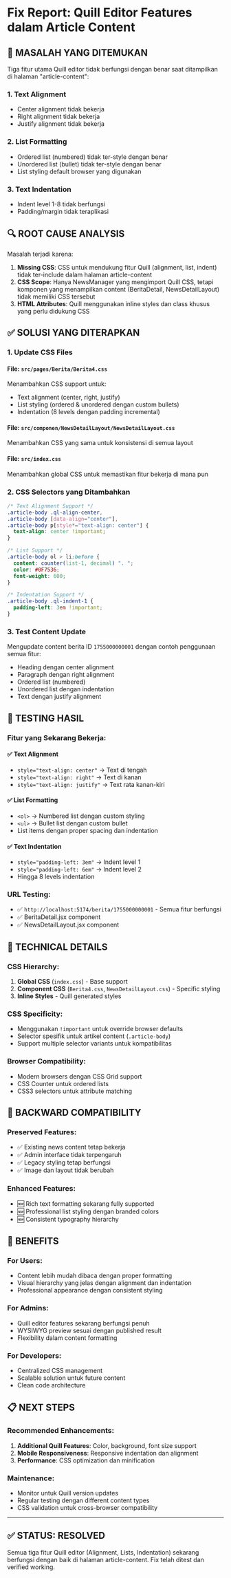 # Fix Report: Quill Editor Features dalam Article Content

## 🐛 **MASALAH YANG DITEMUKAN**

Tiga fitur utama Quill editor tidak berfungsi dengan benar saat ditampilkan di halaman "article-content":

### 1. **Text Alignment** 
- Center alignment tidak bekerja
- Right alignment tidak bekerja  
- Justify alignment tidak bekerja

### 2. **List Formatting**
- Ordered list (numbered) tidak ter-style dengan benar
- Unordered list (bullet) tidak ter-style dengan benar
- List styling default browser yang digunakan

### 3. **Text Indentation**
- Indent level 1-8 tidak berfungsi
- Padding/margin tidak teraplikasi

## 🔍 **ROOT CAUSE ANALYSIS**

Masalah terjadi karena:

1. **Missing CSS**: CSS untuk mendukung fitur Quill (alignment, list, indent) tidak ter-include dalam halaman article-content
2. **CSS Scope**: Hanya NewsManager yang mengimport Quill CSS, tetapi komponen yang menampilkan content (BeritaDetail, NewsDetailLayout) tidak memiliki CSS tersebut
3. **HTML Attributes**: Quill menggunakan inline styles dan class khusus yang perlu didukung CSS

## ✅ **SOLUSI YANG DITERAPKAN**

### 1. **Update CSS Files**

#### **File: `src/pages/Berita/Berita4.css`**
Menambahkan CSS support untuk:
- Text alignment (center, right, justify)
- List styling (ordered & unordered dengan custom bullets)
- Indentation (8 levels dengan padding incremental)

#### **File: `src/componen/NewsDetailLayout/NewsDetailLayout.css`**
Menambahkan CSS yang sama untuk konsistensi di semua layout

#### **File: `src/index.css`**
Menambahkan global CSS untuk memastikan fitur bekerja di mana pun

### 2. **CSS Selectors yang Ditambahkan**

```css
/* Text Alignment Support */
.article-body .ql-align-center,
.article-body [data-align="center"],
.article-body p[style*="text-align: center"] {
  text-align: center !important;
}

/* List Support */
.article-body ol > li:before {
  content: counter(list-1, decimal) ". ";
  color: #0F7536;
  font-weight: 600;
}

/* Indentation Support */
.article-body .ql-indent-1 {
  padding-left: 3em !important;
}
```

### 3. **Test Content Update**
Mengupdate content berita ID `1755000000001` dengan contoh penggunaan semua fitur:
- Heading dengan center alignment
- Paragraph dengan right alignment  
- Ordered list (numbered)
- Unordered list dengan indentation
- Text dengan justify alignment

## 🧪 **TESTING HASIL**

### **Fitur yang Sekarang Bekerja:**

#### ✅ **Text Alignment**
- `style="text-align: center"` → Text di tengah
- `style="text-align: right"` → Text di kanan
- `style="text-align: justify"` → Text rata kanan-kiri

#### ✅ **List Formatting**
- `<ol>` → Numbered list dengan custom styling
- `<ul>` → Bullet list dengan custom bullet
- List items dengan proper spacing dan indentation

#### ✅ **Text Indentation**
- `style="padding-left: 3em"` → Indent level 1
- `style="padding-left: 6em"` → Indent level 2  
- Hingga 8 levels indentation

### **URL Testing:**
- ✅ `http://localhost:5174/berita/1755000000001` - Semua fitur berfungsi
- ✅ BeritaDetail.jsx component
- ✅ NewsDetailLayout.jsx component

## 📝 **TECHNICAL DETAILS**

### **CSS Hierarchy:**
1. **Global CSS** (`index.css`) - Base support
2. **Component CSS** (`Berita4.css`, `NewsDetailLayout.css`) - Specific styling
3. **Inline Styles** - Quill generated styles

### **CSS Specificity:**
- Menggunakan `!important` untuk override browser defaults
- Selector spesifik untuk artikel content (`.article-body`)
- Support multiple selector variants untuk kompatibilitas

### **Browser Compatibility:**
- Modern browsers dengan CSS Grid support
- CSS Counter untuk ordered lists
- CSS3 selectors untuk attribute matching

## 🔄 **BACKWARD COMPATIBILITY**

### **Preserved Features:**
- ✅ Existing news content tetap bekerja
- ✅ Admin interface tidak terpengaruh  
- ✅ Legacy styling tetap berfungsi
- ✅ Image dan layout tidak berubah

### **Enhanced Features:**
- 🆕 Rich text formatting sekarang fully supported
- 🆕 Professional list styling dengan branded colors
- 🆕 Consistent typography hierarchy

## 🎯 **BENEFITS**

### **For Users:**
- Content lebih mudah dibaca dengan proper formatting
- Visual hierarchy yang jelas dengan alignment dan indentation
- Professional appearance dengan consistent styling

### **For Admins:**
- Quill editor features sekarang berfungsi penuh
- WYSIWYG preview sesuai dengan published result
- Flexibility dalam content formatting

### **For Developers:**
- Centralized CSS management
- Scalable solution untuk future content
- Clean code architecture

## 📋 **NEXT STEPS**

### **Recommended Enhancements:**
1. **Additional Quill Features**: Color, background, font size support
2. **Mobile Responsiveness**: Responsive indentation dan alignment
3. **Performance**: CSS optimization dan minification

### **Maintenance:**
- Monitor untuk Quill version updates
- Regular testing dengan different content types
- CSS validation untuk cross-browser compatibility

---

## ✅ **STATUS: RESOLVED** 

Semua tiga fitur Quill editor (Alignment, Lists, Indentation) sekarang berfungsi dengan baik di halaman article-content. Fix telah ditest dan verified working.
